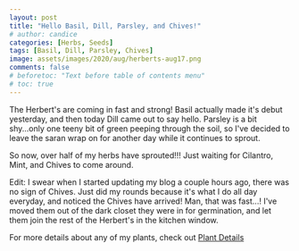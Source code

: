 ```yaml
---
layout: post
title: "Hello Basil, Dill, Parsley, and Chives!"
# author: candice
categories: [Herbs, Seeds]
tags: [Basil, Dill, Parsley, Chives]
image: assets/images/2020/aug/herberts-aug17.png
comments: false
# beforetoc: "Text before table of contents menu"
# toc: true
---
```


The Herbert's are coming in fast and strong! Basil actually made it's debut yesterday, and then today Dill came out to say hello. Parsley is a bit shy...only one teeny bit of green peeping through the soil, so I've decided to leave the saran wrap on for another day while it continues to sprout.

So now, over half of my herbs have sprouted!!! Just waiting for Cilantro, Mint, and Chives to come around.

Edit: I swear when I started updating my blog a couple hours ago, there was no sign of Chives. Just did my rounds because it's what I do all day everyday, and noticed the Chives have arrived! Man, that was fast...! I've moved them out of the dark closet they were in for germination, and let them join the rest of the Herbert's in the kitchen window.

For more details about any of my plants, check out [Plant Details](../details)
